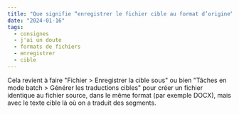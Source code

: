 ```yaml
---
title: "Que signifie “enregistrer le fichier cible au format d’origine“ dans les consignes ? Sous quel format faut-il l’enregistrer ?"
date: "2024-01-16"
tags:
  - consignes
  - j'ai un doute
  - formats de fichiers
  - enregistrer
  - cible
---
```


Cela revient à faire "Fichier > Enregistrer la cible sous" ou bien "Tâches en mode batch > Générer les traductions cibles" pour créer un fichier identique au fichier source, dans le même format (par exemple DOCX), mais avec le texte cible là où on a traduit des segments.